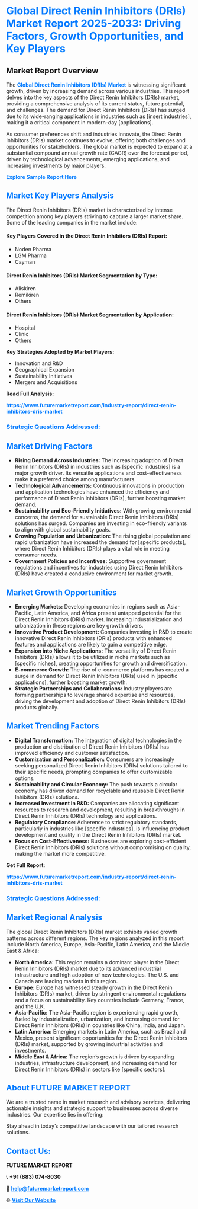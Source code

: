 <h1 style="color: #007BFF;">Global Direct Renin Inhibitors (DRIs) Market Report 2025-2033: Driving Factors, Growth Opportunities, and Key Players</h1>

<section id="overview">
<h2>Market Report Overview</h2>
<p>The <a href="https://www.futuremarketreport.com/industry-report/direct-renin-inhibitors-dris-market" style="color: #007BFF; text-decoration: none;"><strong>Global Direct Renin Inhibitors (DRIs) Market</strong></a> is witnessing significant growth, driven by increasing demand across various industries. This report delves into the key aspects of the Direct Renin Inhibitors (DRIs) market, providing a comprehensive analysis of its current status, future potential, and challenges. The demand for Direct Renin Inhibitors (DRIs) has surged due to its wide-ranging applications in industries such as [insert industries], making it a critical component in modern-day [applications].</p>
<p>As consumer preferences shift and industries innovate, the Direct Renin Inhibitors (DRIs) market continues to evolve, offering both challenges and opportunities for stakeholders. The global market is expected to expand at a substantial compound annual growth rate (CAGR) over the forecast period, driven by technological advancements, emerging applications, and increasing investments by major players.</p>
</section>

<section id="overview">
<p><a href="https://www.futuremarketreport.com/request-sample/reportId=33101" style="color: #007BFF; text-decoration: none;"><strong>Explore Sample Report Here</strong></a></p>
</section>

<section id="key-players">
<h2 style="color: #007BFF;">Market Key Players Analysis</h2>
<p>The Direct Renin Inhibitors (DRIs) market is characterized by intense competition among key players striving to capture a larger market share. Some of the leading companies in the market include:</p>
<h4>Key Players Covered in the Direct Renin Inhibitors (DRIs) Report:</h4>
<ul><li>Noden Pharma</li><li>LGM Pharma</li><li>Cayman</li></ul>
<h4>Direct Renin Inhibitors (DRIs) Market Segmentation by Type:</h4>
<ul><li>Aliskiren</li><li>Remikiren</li><li>Others</li></ul>

<h4>Direct Renin Inhibitors (DRIs) Market Segmentation by Application:</h4>
<ul><li>Hospital</li><li>Clinic</li><li>Others</li></ul>
<p><strong>Key Strategies Adopted by Market Players:</strong></p>
<ul>
<li>Innovation and R&D</li>
<li>Geographical Expansion</li>
<li>Sustainability Initiatives</li>
<li>Mergers and Acquisitions</li>
</ul>
</section>

<section>
<p><strong>Read Full Analysis: </strong></p><a href="https://www.futuremarketreport.com/industry-report/direct-renin-inhibitors-dris-market" style="color: #007BFF; text-decoration: none;"><strong>https://www.futuremarketreport.com/industry-report/direct-renin-inhibitors-dris-market</strong></a>
<h3 style="color: #007BFF;">Strategic Questions Addressed:</h3>
</section>

<section id="driving-factors">
<h2 style="color: #007BFF;">Market Driving Factors</h2>
<ul>
<li><strong>Rising Demand Across Industries:</strong> The increasing adoption of Direct Renin Inhibitors (DRIs) in industries such as [specific industries] is a major growth driver. Its versatile applications and cost-effectiveness make it a preferred choice among manufacturers.</li>
<li><strong>Technological Advancements:</strong> Continuous innovations in production and application technologies have enhanced the efficiency and performance of Direct Renin Inhibitors (DRIs), further boosting market demand.</li>
<li><strong>Sustainability and Eco-Friendly Initiatives:</strong> With growing environmental concerns, the demand for sustainable Direct Renin Inhibitors (DRIs) solutions has surged. Companies are investing in eco-friendly variants to align with global sustainability goals.</li>
<li><strong>Growing Population and Urbanization:</strong> The rising global population and rapid urbanization have increased the demand for [specific products], where Direct Renin Inhibitors (DRIs) plays a vital role in meeting consumer needs.</li>
<li><strong>Government Policies and Incentives:</strong> Supportive government regulations and incentives for industries using Direct Renin Inhibitors (DRIs) have created a conducive environment for market growth.</li>
</ul>
</section>

<section id="growth-opportunities">
<h2 style="color: #007BFF;">Market Growth Opportunities</h2>
<ul>
<li><strong>Emerging Markets:</strong> Developing economies in regions such as Asia-Pacific, Latin America, and Africa present untapped potential for the Direct Renin Inhibitors (DRIs) market. Increasing industrialization and urbanization in these regions are key growth drivers.</li>
<li><strong>Innovative Product Development:</strong> Companies investing in R&D to create innovative Direct Renin Inhibitors (DRIs) products with enhanced features and applications are likely to gain a competitive edge.</li>
<li><strong>Expansion into Niche Applications:</strong> The versatility of Direct Renin Inhibitors (DRIs) allows it to be utilized in niche markets such as [specific niches], creating opportunities for growth and diversification.</li>
<li><strong>E-commerce Growth:</strong> The rise of e-commerce platforms has created a surge in demand for Direct Renin Inhibitors (DRIs) used in [specific applications], further boosting market growth.</li>
<li><strong>Strategic Partnerships and Collaborations:</strong> Industry players are forming partnerships to leverage shared expertise and resources, driving the development and adoption of Direct Renin Inhibitors (DRIs) products globally.</li>
</ul>
</section>

<section id="trending-factors">
<h2 style="color: #007BFF;">Market Trending Factors</h2>
<ul>
<li><strong>Digital Transformation:</strong> The integration of digital technologies in the production and distribution of Direct Renin Inhibitors (DRIs) has improved efficiency and customer satisfaction.</li>
<li><strong>Customization and Personalization:</strong> Consumers are increasingly seeking personalized Direct Renin Inhibitors (DRIs) solutions tailored to their specific needs, prompting companies to offer customizable options.</li>
<li><strong>Sustainability and Circular Economy:</strong> The push towards a circular economy has driven demand for recyclable and reusable Direct Renin Inhibitors (DRIs) solutions.</li>
<li><strong>Increased Investment in R&D:</strong> Companies are allocating significant resources to research and development, resulting in breakthroughs in Direct Renin Inhibitors (DRIs) technology and applications.</li>
<li><strong>Regulatory Compliance:</strong> Adherence to strict regulatory standards, particularly in industries like [specific industries], is influencing product development and quality in the Direct Renin Inhibitors (DRIs) market.</li>
<li><strong>Focus on Cost-Effectiveness:</strong> Businesses are exploring cost-efficient Direct Renin Inhibitors (DRIs) solutions without compromising on quality, making the market more competitive.</li>
</ul>
</section>

<section>
<p><strong>Get Full Report: </strong></p><a href="https://www.futuremarketreport.com/industry-report/direct-renin-inhibitors-dris-market" style="color: #007BFF; text-decoration: none;"><strong>https://www.futuremarketreport.com/industry-report/direct-renin-inhibitors-dris-market</strong></a>
<h3 style="color: #007BFF;">Strategic Questions Addressed:</h3>
</section>


<section id="regional-analysis">
<h2 style="color: #007BFF;">Market Regional Analysis</h2>
<p>The global Direct Renin Inhibitors (DRIs) market exhibits varied growth patterns across different regions. The key regions analyzed in this report include North America, Europe, Asia-Pacific, Latin America, and the Middle East & Africa:</p>
<ul>
<li><strong>North America:</strong> This region remains a dominant player in the Direct Renin Inhibitors (DRIs) market due to its advanced industrial infrastructure and high adoption of new technologies. The U.S. and Canada are leading markets in this region.</li>
<li><strong>Europe:</strong> Europe has witnessed steady growth in the Direct Renin Inhibitors (DRIs) market, driven by stringent environmental regulations and a focus on sustainability. Key countries include Germany, France, and the U.K.</li>
<li><strong>Asia-Pacific:</strong> The Asia-Pacific region is experiencing rapid growth, fueled by industrialization, urbanization, and increasing demand for Direct Renin Inhibitors (DRIs) in countries like China, India, and Japan.</li>
<li><strong>Latin America:</strong> Emerging markets in Latin America, such as Brazil and Mexico, present significant opportunities for the Direct Renin Inhibitors (DRIs) market, supported by growing industrial activities and investments.</li>
<li><strong>Middle East & Africa:</strong> The region’s growth is driven by expanding industries, infrastructure development, and increasing demand for Direct Renin Inhibitors (DRIs) in sectors like [specific sectors].</li>
</ul>
</section>

<footer>
<h2 style="color: #007BFF;">About FUTURE MARKET REPORT</h2>
<p>We are a trusted name in market research and advisory services, delivering actionable insights and strategic support to businesses across diverse industries. Our expertise lies in offering:</p>

<p>Stay ahead in today’s competitive landscape with our tailored research solutions.</p>

<h2 style="color: #007BFF;">Contact Us:</h2>
<p><strong>FUTURE MARKET REPORT</strong></p>
<p>📞 <strong>+91 (883) 074-8030</strong></p>
<p>📧 <strong><a href="mailto:help@futuremarketreport.com" style="color: #007BFF;">help@futuremarketreport.com</a></strong></p>
<p>🌐 <strong><a href="https://www.futuremarketreport.com/" style="color: #007BFF;">Visit Our Website</a></strong></p>
</footer>